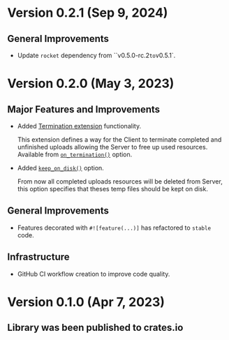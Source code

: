# Version 0.2.1 (Sep 9, 2024)

## General Improvements

  * Update `rocket` dependency from ``v0.5.0-rc.2` to `v0.5.1`.

# Version 0.2.0 (May 3, 2023)

## Major Features and Improvements

* Added [Termination extension](https://tus.io/protocols/resumable-upload.html#termination) functionality.

    This extension defines a way for the Client to terminate completed and unfinished uploads allowing the Server to free up used resources.
    Available from [`on_termination()`](https://docs.rs/meteoritus/0.2.0/meteoritus/struct.Meteoritus.html#method.on_termination) option.

* Added [`keep_on_disk()`](https://docs.rs/meteoritus/0.2.0/meteoritus/struct.Meteoritus.html#method.keep_on_disk) option.

    From now all completed uploads resources will be deleted from Server, this option specifies that theses temp files should be kept on disk.

## General Improvements

  * Features decorated with `#![feature(...)]` has refactored to `stable` code.

## Infrastructure
  * GitHub CI workflow creation to improve code quality.

# Version 0.1.0 (Apr 7, 2023)

## Library was been published to crates.io
